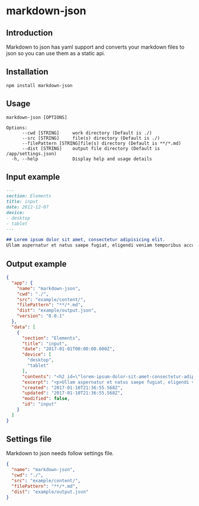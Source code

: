 # markdown-json

## Introduction

Markdown to json has yaml support and converts your markdown files to json so you can use them as a static api.


## Installation

`npm install markdown-json`

## Usage

```
markdown-json [OPTIONS]

Options:
      --cwd [STRING]     work directory (Default is ./)
      --src [STRING]     file(s) directory (Default is ./)
      --filePattern [STRING]file(s) directory (Default is **/*.md)
      --dist [STRING]    output file directory (Default is /app/settings.json)
  -h, --help             Display help and usage details
```

## Input example
```markdown
---
section: Elements
title: input
date: 2012-12-07
device: 
- desktop 
- tablet
---

## Lorem ipsum dolor sit amet, consectetur adipisicing elit. 
Ullam aspernatur et natus saepe fugiat, eligendi veniam temporibus accusamus molestiae expedita unde? Totam necessitatibus odit consequatur fugit voluptatem, accusamus qui, voluptas.

```

## Output example
```json
{
  "app": {
    "name": "markdown-json",
    "cwd": "./",
    "src": "example/content/",
    "filePattern": "**/*.md",
    "dist": "example/output.json",
    "version": "0.0.1"
  },
  "data": [    
    {
      "section": "Elements",
      "title": "input",
      "date": "2017-01-01T00:00:00.000Z",
      "device": [
        "desktop",
        "tablet"
      ],
      "contents": "<h2 id=\"lorem-ipsum-dolor-sit-amet-consectetur-adipisicing-elit-\">Lorem ipsum dolor sit amet, consectetur adipisicing elit.</h2>\n<p>Ullam aspernatur et natus saepe fugiat, eligendi veniam temporibus accusamus molestiae expedita unde? Totam necessitatibus odit consequatur fugit voluptatem, accusamus qui, voluptas.</p>\n",
      "excerpt": "<p>Ullam aspernatur et natus saepe fugiat, eligendi veniam temporibus accusamus molestiae expedita unde? Totam necessitatibus odit consequatur fugit voluptatem, accusamus qui, voluptas.</p>",
      "created": "2017-01-10T21:36:55.568Z",
      "updated": "2017-01-10T21:36:55.568Z",
      "modified": false,
      "id": "input"
    }
  ]
}
```


## Settings file

Markdown to json needs follow settings file.

```json
{
  "name": "markdown-json",
  "cwd": "./",
  "src": "example/content/",
  "filePattern": "**/*.md",
  "dist": "example/output.json"
}
```
